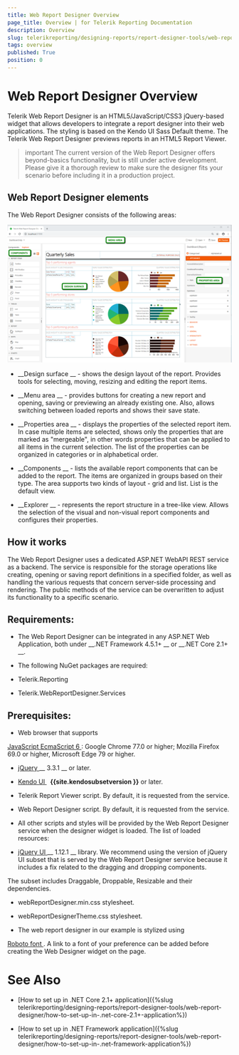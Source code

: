 ```yaml
---
title: Web Report Designer Overview
page_title: Overview | for Telerik Reporting Documentation
description: Overview
slug: telerikreporting/designing-reports/report-designer-tools/web-report-designer/overview
tags: overview
published: True
position: 0
---
```


# Web Report Designer Overview



Telerik Web Report Designer is an HTML5/JavaScript/CSS3 jQuery-based widget that allows developers
        to integrate a report designer into their web applications. The styling is based on the Kendo UI Sass Default
        theme. The Telerik Web Report Designer previews reports in an HTML5 Report Viewer.
      


>important The current version of the Web Report Designer offers beyond-basics functionality, but is still under          active development. Please give it a thorough review to make sure the designer fits your scenario           before including it in a production project.        


## Web Report Designer elements

The Web Report Designer consists of the following areas:
  
  ![Web Report Designer With Dashboard Report](images/Designer/web-report-designer-dashboard.png)

* __Design surface
__ - shows the design layout of the report. Provides tools for selecting, moving,
              resizing and editing the report items.
            


* __Menu area
__ - provides buttons for creating a new report and opening, saving or previewing an
              already existing one. Also, allows switching between loaded reports and shows their save state.
            


* __Properties area
__ - displays the properties of the selected report item. In case multiple items
              are selected, shows only the properties that are marked as "mergeable", in other words properties
              that can be applied to all items in the current selection. The list of the properties can be
              organized in categories or in alphabetical order.
            


* __Components
__ - lists the available report components that can be added to the report. The items are
              organized in groups based on their type. The area supports two kinds of layout - grid and list.
              List is the default view.
            


* __Explorer
__ - represents the report structure in a tree-like view. Allows the selection of the visual
              and non-visual report components and configures their properties.
            


## How it works

The Web Report Designer uses a dedicated ASP.NET WebAPI REST service as a backend. The service
          is responsible for the storage operations like creating, opening or saving report definitions
          in a specified folder, as well as handling the various requests that concern server-side processing
          and rendering. The public methods of the service can be overwritten to adjust its functionality
          to a specific scenario.
        


## Requirements:

* The Web Report Designer can be integrated in any ASP.NET Web Application, both
              under 
__.NET Framework 4.5.1+
__ or 
__.NET Core 2.1+
__.
            


* The following NuGet packages are required:
            


* Telerik.Reporting
                


* Telerik.WebReportDesigner.Services
                


## Prerequisites:

* Web browser that supports
              
[JavaScript EcmaScript 6
](https://es6.io
): Google Chrome 77.0 or higher;
              Mozilla Firefox 69.0 or higher, Microsoft Edge 79 or higher.
            


* [jQuery
](http://jquery.com/download/
)__ 3.3.1
__ or later.
            


* [Kendo UI
](http://www.kendoui.com/
) 
__{{site.kendosubsetversion
}}__ or later.
            


* Telerik Report Viewer script. By default, it is requested from the service.
            


* Web Report Designer script. By default, it is requested from the service.
            


* All other scripts and styles will be provided by the Web Report Designer service
              when the designer widget is loaded. The list of loaded resources:
            


* [jQuery UI
](https://jqueryui.com/
)__ 1.12.1
__ library.
                  We recommend using the version of jQuery UI subset that is
                  served by the Web Report Designer service because it includes a fix related to
                  the dragging and dropping components.
                
The subset includes Draggable, Droppable, Resizable and their dependencies.
                


* webReportDesigner.min.css stylesheet.


* webReportDesignerTheme.css stylesheet.


* The web report designer in our example is stylized using
              
[Roboto font
](https://fonts.google.com/specimen/Roboto
). A link to a font of your
              preference can be added before creating the Web Designer widget on the page.
            


# See Also


 * [How to set up in .NET Core 2.1+ application]({%slug telerikreporting/designing-reports/report-designer-tools/web-report-designer/how-to-set-up-in-.net-core-2.1+-application%})


 * [How to set up in .NET Framework application]({%slug telerikreporting/designing-reports/report-designer-tools/web-report-designer/how-to-set-up-in-.net-framework-application%})

